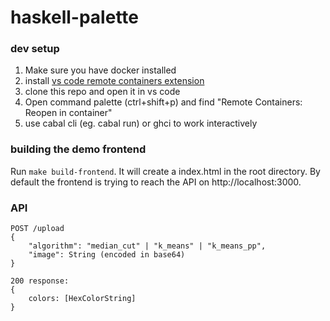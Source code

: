 # haskell-palette

### dev setup

1. Make sure you have docker installed
2. install [vs code remote containers extension](https://marketplace.visualstudio.com/items?itemName=ms-vscode-remote.remote-containers)
3. clone this repo and open it in vs code
4. Open command palette (ctrl+shift+p) and find "Remote Containers: Reopen in container"
5. use cabal cli (eg. cabal run) or ghci to work interactively


### building the demo frontend

Run `make build-frontend`. It will create a index.html in the root directory. By default the frontend is trying to reach the API on http://localhost:3000.

### API

```
POST /upload
{
    "algorithm": "median_cut" | "k_means" | "k_means_pp",
    "image": String (encoded in base64)
}

200 response:
{
    colors: [HexColorString]
}
```